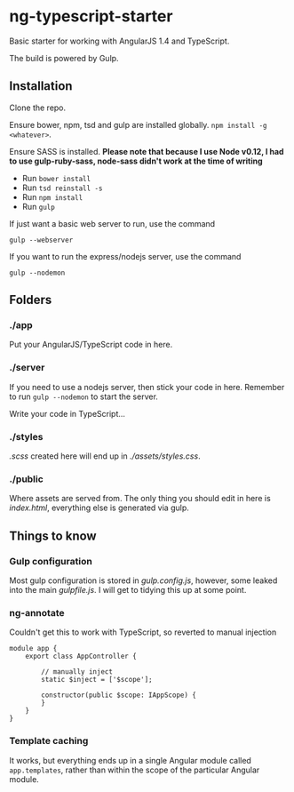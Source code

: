 # ng-typescript-starter

Basic starter for working with AngularJS 1.4 and TypeScript.

The build is powered by Gulp.

## Installation

Clone the repo.

Ensure bower, npm, tsd and gulp are installed globally. `npm install -g <whatever>`.

Ensure SASS is installed.  **Please note that because I use Node v0.12, I had to use gulp-ruby-sass, node-sass didn't work at the time of writing**

* Run `bower install`
* Run `tsd reinstall -s`
* Run `npm install`
* Run `gulp`

If just want a basic web server to run, use the command

	gulp --webserver
	
If you want to run the express/nodejs server, use the command

	gulp --nodemon
	
## Folders
	
### ./app

Put your AngularJS/TypeScript code in here.

### ./server

If you need to use a nodejs server, then stick your code in here.  Remember to run `gulp --nodemon` to start the server.

Write your code in TypeScript...

### ./styles
	
*.scss* created here will end up in _./assets/styles.css_.

### ./public

Where assets are served from.  The only thing you should edit in here is _index.html_, everything else is generated via gulp.

## Things to know

### Gulp configuration

Most gulp configuration is stored in _gulp.config.js_, however, some leaked into the main _gulpfile.js_.  I will get to tidying this up at some point.

### ng-annotate

Couldn't get this to work with TypeScript, so reverted to manual injection

	module app {
		export class AppController {
			
			// manually inject
			static $inject = ['$scope'];
			
			constructor(public $scope: IAppScope) {
			}
		}
	}
	
### Template caching

It works, but everything ends up in a single Angular module called `app.templates`, rather than within the scope of the particular Angular module.




	



